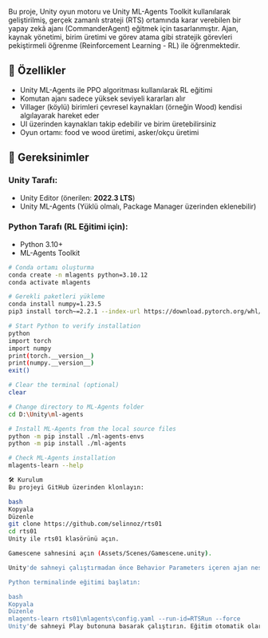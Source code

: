 Bu proje, Unity oyun motoru ve Unity ML-Agents Toolkit kullanılarak geliştirilmiş, gerçek zamanlı strateji (RTS) ortamında karar verebilen bir yapay zekâ ajanı (CommanderAgent) eğitmek için tasarlanmıştır. Ajan, kaynak yönetimi, birim üretimi ve görev atama gibi stratejik görevleri pekiştirmeli öğrenme (Reinforcement Learning - RL) ile öğrenmektedir.

## 🚀 Özellikler

- Unity ML-Agents ile PPO algoritması kullanılarak RL eğitimi
- Komutan ajanı sadece yüksek seviyeli kararları alır
- Villager (köylü) birimleri çevresel kaynakları (örneğin Wood) kendisi algılayarak hareket eder
- UI üzerinden kaynakları takip edebilir ve birim üretebilirsiniz
- Oyun ortamı: food ve wood üretimi, asker/okçu üretimi

## 🔧 Gereksinimler

### Unity Tarafı:
- Unity Editor (önerilen: **2022.3 LTS**)
- Unity ML-Agents (Yüklü olmalı, Package Manager üzerinden eklenebilir)

### Python Tarafı (RL Eğitimi için):
- Python 3.10+
- ML-Agents Toolkit

```bash
# Conda ortamı oluşturma
conda create -n mlagents python=3.10.12
conda activate mlagents

# Gerekli paketleri yükleme
conda install numpy=1.23.5
pip3 install torch~=2.2.1 --index-url https://download.pytorch.org/whl/cu121

# Start Python to verify installation
python
import torch
import numpy
print(torch.__version__)
print(numpy.__version__)
exit()

# Clear the terminal (optional)
clear

# Change directory to ML-Agents folder
cd D:\Unity\ml-agents

# Install ML-Agents from the local source files
python -m pip install ./ml-agents-envs
python -m pip install ./ml-agents

# Check ML-Agents installation
mlagents-learn --help

🛠️ Kurulum
Bu projeyi GitHub üzerinden klonlayın:

bash
Kopyala
Düzenle
git clone https://github.com/selinnoz/rts01
cd rts01
Unity ile rts01 klasörünü açın.

Gamescene sahnesini açın (Assets/Scenes/Gamescene.unity).

Unity'de sahneyi çalıştırmadan önce Behavior Parameters içeren ajan nesnesinin Behavior Name kısmının config.yaml ile uyumlu olduğundan emin olun.

Python terminalinde eğitimi başlatın:

bash
Kopyala
Düzenle
mlagents-learn rts01\mlagents\config.yaml --run-id=RTSRun --force
Unity'de sahneyi Play butonuna basarak çalıştırın. Eğitim otomatik olarak başlayacaktır.
